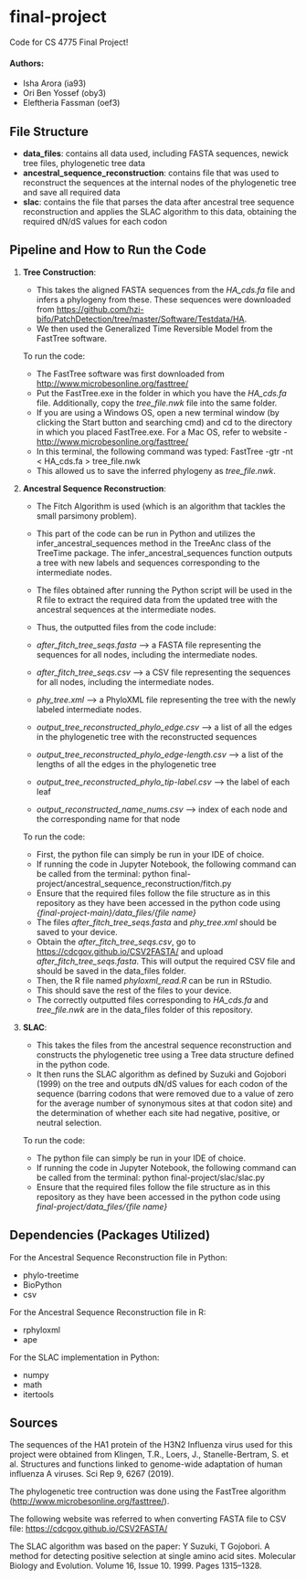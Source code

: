 # final-project
Code for CS 4775 Final Project!

#### Authors:
* Isha Arora (ia93)
* Ori Ben Yossef (oby3)
* Eleftheria Fassman (oef3)

## File Structure
* **data_files**: contains all data used, including FASTA sequences, newick tree files, phylogenetic tree data
* **ancestral_sequence_reconstruction**: contains file that was used to reconstruct the sequences at the internal nodes of the phylogenetic tree and save all required data
* **slac**: contains the file that parses the data after ancestral tree sequence reconstruction and applies the SLAC algorithm to this data, obtaining the required dN/dS values for each codon


## Pipeline and How to Run the Code
1. **Tree Construction**: 
   * This takes the aligned FASTA sequences from the *HA_cds.fa* file and infers a phylogeny from these. These sequences were downloaded from https://github.com/hzi-bifo/PatchDetection/tree/master/Software/Testdata/HA.
   * We then used the Generalized Time Reversible Model from the FastTree software. 
   
   To run the code:
   * The FastTree software was first downloaded from http://www.microbesonline.org/fasttree/
   * Put the FastTree.exe in the folder in which you have the *HA_cds.fa* file. Additionally, copy the *tree_file.nwk* file into the same folder.
   * If you are using a Windows OS, open a new terminal window (by clicking the Start button and searching cmd) and cd to the directory in which you placed FastTree.exe. For a Mac OS, refer to website - http://www.microbesonline.org/fasttree/
   * In this terminal, the following command was typed: FastTree -gtr -nt < HA_cds.fa > tree_file.nwk
   * This allowed us to save the inferred phylogeny as *tree_file.nwk*.

2. **Ancestral Sequence Reconstruction**:
   * The Fitch Algorithm is used (which is an algorithm that tackles the small parsimony problem).
   * This part of the code can be run in Python and utilizes the infer_ancestral_sequences method in the TreeAnc class of the TreeTime package.  The infer_ancestral_sequences function outputs a tree with new labels and sequences corresponding to the intermediate nodes.
   * The files obtained after running the Python script will be used in the R file to extract the required data from the updated tree with the ancestral sequences at the intermediate nodes.
 
   * Thus, the outputted files from the code include:
   * *after_fitch_tree_seqs.fasta* --> a FASTA file representing the sequences for all nodes, including the intermediate nodes.
   * *after_fitch_tree_seqs.csv* --> a CSV file representing the sequences for all nodes, including the intermediate nodes.
   * *phy_tree.xml* --> a PhyloXML file representing the tree with the newly labeled intermediate nodes.
   * *output_tree_reconstructed_phylo_edge.csv* --> a list of all the edges in the phylogenetic tree with the reconstructed sequences
   * *output_tree_reconstructed_phylo_edge-length.csv* --> a list of the lengths of all the edges in the phylogenetic tree
   * *output_tree_reconstructed_phylo_tip-label.csv* --> the label of each leaf
   * *output_reconstructed_name_nums.csv* --> index of each node and the corresponding name for that node
    
   To run the code:
   * First, the python file can simply be run in your IDE of choice.
   * If running the code in Jupyter Notebook, the following command can be called from the terminal: python final-project/ancestral_sequence_reconstruction/fitch.py
   * Ensure that the required files follow the file structure as in this repository as they have been accessed in the python code using *{final-project-main}/data_files/{file name}*
   * The files *after_fitch_tree_seqs.fasta* and *phy_tree.xml* should be saved to your device. 
   * Obtain the *after_fitch_tree_seqs.csv*, go to https://cdcgov.github.io/CSV2FASTA/ and upload *after_fitch_tree_seqs.fasta*. This will output the required CSV file and should be saved in the data_files folder.
   * Then, the R file named *phyloxml_read.R* can be run in RStudio.
   * This should save the rest of the files to your device.
   * The correctly outputted files corresponding to *HA_cds.fa* and *tree_file.nwk* are in the data_files folder of this repository.


3. **SLAC**:
   * This takes the files from the ancestral sequence reconstruction and constructs the phylogenetic tree using a Tree data structure defined in the python code.
   * It then runs the SLAC algorithm as defined by Suzuki and Gojobori (1999) on the tree and outputs dN/dS values for each codon of the sequence (barring codons that were removed due to a value of zero for the average number of synonymous sites at that codon site) and the determination of whether each site had negative, positive, or neutral selection.
   
   To run the code:
   * The python file can simply be run in your IDE of choice.
   * If running the code in Jupyter Notebook, the following command can be called from the terminal: python final-project/slac/slac.py
   * Ensure that the required files follow the file structure as in this repository as they have been accessed in the python code using *final-project/data_files/{file name}*


## Dependencies (Packages Utilized)
For the Ancestral Sequence Reconstruction file in Python:
* phylo-treetime
* BioPython
* csv

For the Ancestral Sequence Reconstruction file in R:
* rphyloxml
* ape

For the SLAC implementation in Python:
* numpy
* math
* itertools

  
## Sources
The sequences of the HA1 protein of the H3N2 Influenza virus used for this project were obtained from Klingen, T.R., Loers, J., Stanelle-Bertram, S. et al. Structures and functions linked to genome-wide adaptation of human influenza A viruses. Sci Rep 9, 6267 (2019).

The phylogenetic tree contruction was done using the FastTree algorithm (http://www.microbesonline.org/fasttree/).

The following website was referred to when converting FASTA file to CSV file: https://cdcgov.github.io/CSV2FASTA/

The SLAC algorithm was based on the paper: Y Suzuki, T Gojobori. A method for detecting positive selection at single amino acid sites. Molecular Biology and Evolution. Volume 16, Issue 10. 1999. Pages 1315–1328.
